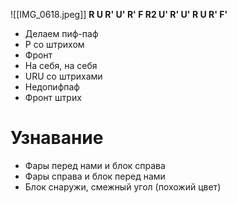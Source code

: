 ![[IMG_0618.jpeg]]
**R U R' U' R' F R2 U' R' U' R U R' F'**
- Делаем пиф-паф
- Р со штрихом
- Фронт
- На себя, на себя
- URU со штрихами 
- Недопифпаф
- Фронт штрих
# Узнавание 
- Фары перед нами и блок справа 
- Фары справа и блок перед нами 
- Блок снаружи, смежный угол (похожий цвет)